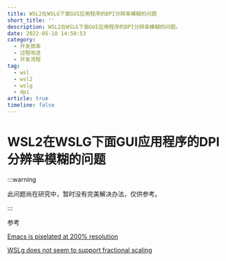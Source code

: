 ```yaml
---
title: WSL2在WSLG下面GUI应用程序的DPI分辨率模糊的问题
short_title: ''
description: WSL2在WSLG下面GUI应用程序的DPI分辨率模糊的问题。
date: 2022-05-18 14:50:53
category:
  - 开发效率
  - 过程改进
  - 开发流程
tag:
  - wsl
  - wsl2
  - wslg
  - dpi
article: true
timeline: false
---
```

# WSL2在WSLG下面GUI应用程序的DPI分辨率模糊的问题

:::warning

此问题尚在研究中，暂时没有完美解决办法，仅供参考。

:::

参考

[Emacs is pixelated at 200% resolution](https://github.com/microsoft/wslg/issues/190)

[WSLg does not seem to support fractional scaling](https://github.com/microsoft/wslg/issues/23)